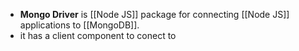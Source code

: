 - **Mongo Driver** is [[Node JS]] package for connecting [[Node JS]] applications to [[MongoDB]].
- it has a client component to conect to 